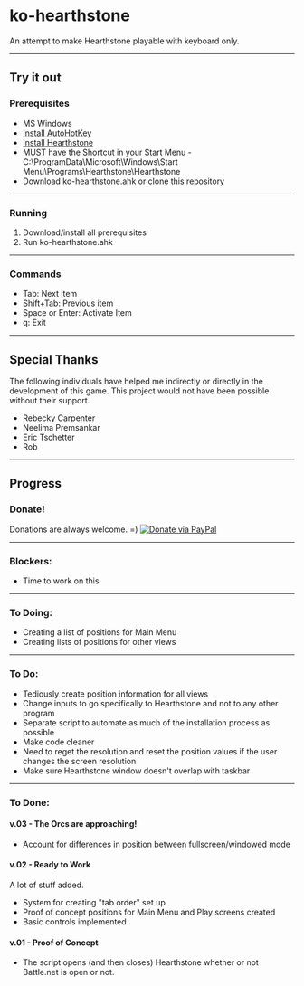 # ko-hearthstone
An attempt to make Hearthstone playable with keyboard only.

---

## Try it out

### Prerequisites
* MS Windows
* [Install AutoHotKey](http://www.autohotkey.com/)
* [Install Hearthstone](https://us.battle.net/account/download/)
* MUST have the Shortcut in your Start Menu  - C:\ProgramData\Microsoft\Windows\Start Menu\Programs\Hearthstone\Hearthstone
* Download ko-hearthstone.ahk or clone this repository

---

### Running
1. Download/install all prerequisites
2. Run ko-hearthstone.ahk

---

### Commands
* Tab: Next item
* Shift+Tab: Previous item
* Space or Enter: Activate Item
* q: Exit

---

## Special Thanks
The following individuals have helped me indirectly or directly in the development of this game. This project would not have been possible without their support.
* Rebecky Carpenter
* Neelima Premsankar
* Eric Tschetter
* Rob

---

## Progress

### Donate!
Donations are always welcome. =)
[![Donate via PayPal](https://www.paypalobjects.com/en_US/i/btn/btn_donate_LG.gif)](https://www.paypal.com/cgi-bin/webscr?cmd=_donations&business=QGZEM4MF9P6NU&lc=US&item_name=KO%2dHearthstone&currency_code=USD&bn=PP%2dDonationsBF%3abtn_donate_LG%2egif%3aNonHosted)

---

### Blockers:
* Time to work on this

---

### To Doing:
* Creating a list of positions for Main Menu
* Creating lists of positions for other views

---

### To Do:
* Tediously create position information for all views
* Change inputs to go specifically to Hearthstone and not to any other program
* Separate script to automate as much of the installation process as possible
* Make code cleaner
* Need to reget the resolution and reset the position values if the user changes the screen resolution
* Make sure Hearthstone window doesn't overlap with taskbar

---

### To Done:
#### v.03 - The Orcs are approaching!
* Account for differences in position between fullscreen/windowed mode

#### v.02 - Ready to Work
A lot of stuff added.
* System for creating "tab order" set up
* Proof of concept positions for Main Menu and Play screens created
* Basic controls implemented

#### v.01 - Proof of Concept
* The script opens (and then closes) Hearthstone whether or not Battle.net is open or not.